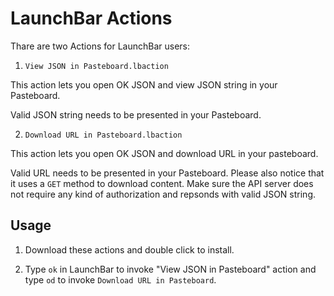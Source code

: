 # LaunchBar Actions

Thare are two Actions for LaunchBar users:

1. `View JSON in Pasteboard.lbaction`

This action lets you open OK JSON and view JSON string in your Pasteboard.

Valid JSON string needs to be presented in your Pasteboard.

2. `Download URL in Pasteboard.lbaction`

This action lets you open OK JSON and download URL in your pasteboard.

Valid URL needs to be presented in your Pasteboard. Please also notice that it uses a `GET` method to download content. Make sure the API server does not require any kind of authorization and repsonds with valid JSON string.

## Usage
1. Download these actions and double click to install.

2. Type `ok` in LaunchBar to invoke "View JSON in Pasteboard" action and type `od` to invoke `Download URL in Pasteboard`.
